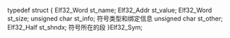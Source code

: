 typedef struct
{
    Elf32_Word st_name;
    Elf32_Addr st_value;
    Elf32_Word st_size; 
    unsigned char st_info; 符号类型和绑定信息
    unsigned char st_other; 
    Elf32_Half  st_shndx; 符号所在的段
}Elf32_Sym;



